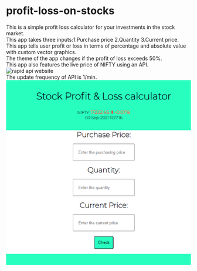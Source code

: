 # profit-loss-on-stocks
This is a simple profit loss calculator for your investments in the stock market.  
This app takes three inputs:1.Purchase price 2.Quantity 3.Current price.  
This app tells user profit or loss in terms of percentage and absolute value with custom vector graphics.  
The theme of the app changes if the profit of loss exceeds 50%.  
This app also features the live price of NIFTY using an API.  
![rapid api website](https://rapidapi.com/suneetk92/api/latest-stock-price/)  
The update frequency of API is 1/min.    
![Website image](p&l.PNG)